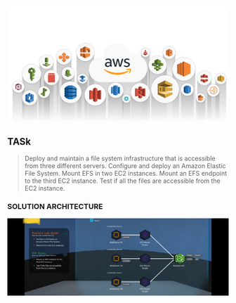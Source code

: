 #

![file_system](https://github.com/tuyojr/aws_cloud_quest/blob/main/images/aws_services.webp)

## TASk

> Deploy and maintain a file system infrastructure that is accessible from three different servers.
> Configure and deploy an Amazon Elastic File System.
> Mount EFS in two EC2 instances.
> Mount an EFS endpoint to the third EC2 instance.
> Test if all the files are accessible from the EC2 instance.

### SOLUTION ARCHITECTURE

![solution_architecture](https://github.com/tuyojr/aws_cloud_quest/blob/main/images/efs.png)

